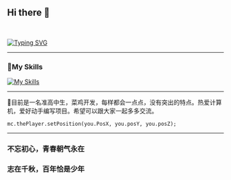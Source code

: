 ## Hi there 👋
<br />

[![Typing SVG](https://readme-typing-svg.demolab.com?font=Fira+Code&size=25&duration=3000&pause=1000&random=false&width=435&lines=I'm+LaoShui;A+Chinese+high+school+student)](https://git.io/typing-svg)

---

### 🙂My Skills
[![My Skills](https://skillicons.dev/icons?perline=14&i=github,git,githubactions,bash,cloudflare,gcp,gmail,vercel,discord,twitter,docker,electron,html,py,pytorch,idea,java,gradle,maven,yarn,vscode,ts,js,lua,go,md,mysql,nextjs,nginx,nodejs,planetscale,postman,qt,sqlite,stackoverflow,solidjs,svg,vite,vue,workers,zig,ae,pr,au,ps,powershell,regex,wordpress,windows,ubuntu,linux)](https://skillicons.dev)

---

🕍目前是一名准高中生，菜鸡开发，每样都会一点点，没有突出的特点。热爱计算机，爱好动手编写项目。希望可以跟大家一起多多交流。

`mc.thePlayer.setPosition(you.PosX, you.posY, you.posZ);`

---

### 不忘初心，青春朝气永在

### 志在千秋，百年恰是少年
